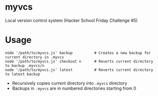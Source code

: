myvcs
=====

Local version control system (Hacker School Friday Challenge #5)

Usage
=====
    node '/path/to/myvcs.js' backup          # Creates a new backup for current directory in .myvcs
    node '/path/to/myvcs.js' checkout n      # Reverts current directory to backup .myvcs/n
    node '/path/to/myvcs.js' latest          # Reverts current directory to latest backup

* Recursively copies current directory into `.myvcs` directory
* Backups in `.myvcs` are in numbered directories starting from 0

